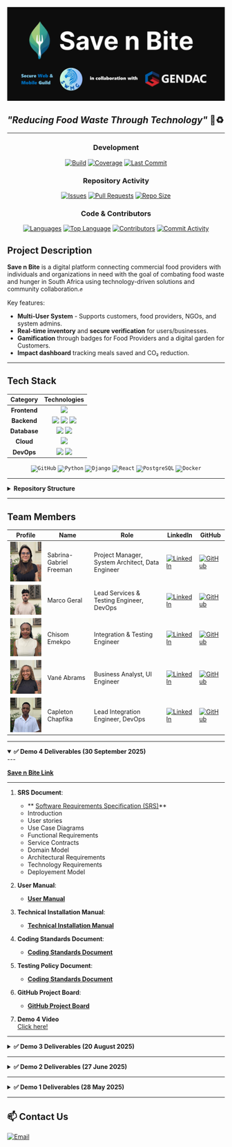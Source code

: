 
<img src="assets/LOGO_WITH_SWMG_AND_GENDAC.png"/>

## *"Reducing Food Waste Through Technology"* 🍎♻️

---

<div align="center">

###  Development
[![Build](https://img.shields.io/badge/Build-Passing-brightgreen?style=for-the-badge&logo=github-actions)](https://github.com/COS301-SE-2025/Save-n-Bite/actions)
[![Coverage](https://img.shields.io/codecov/c/github/COS301-SE-2025/Save-n-Bite?style=for-the-badge&color=9cf&label=Coverage)](https://codecov.io/gh/COS301-SE-2025/Save-n-Bite)
[![Last Commit](https://img.shields.io/github/last-commit/COS301-SE-2025/Save-n-Bite?style=for-the-badge&color=blue&label=Last%20Commit)](https://github.com/COS301-SE-2025/Save-n-Bite/commits/main)

###  Repository Activity
[![Issues](https://img.shields.io/github/issues/COS301-SE-2025/Save-n-Bite?style=for-the-badge&color=red&label=Issues)](https://github.com/COS301-SE-2025/Save-n-Bite/issues)
[![Pull Requests](https://img.shields.io/github/issues-pr/COS301-SE-2025/Save-n-Bite?style=for-the-badge&color=yellow&label=Pull%20Requests)](https://github.com/COS301-SE-2025/Save-n-Bite/pulls)
[![Repo Size](https://img.shields.io/github/repo-size/COS301-SE-2025/Save-n-Bite?style=for-the-badge&color=lightgrey&label=Repo%20Size)](https://github.com/COS301-SE-2025/Save-n-Bite)

###  Code & Contributors
[![Languages](https://img.shields.io/github/languages/count/COS301-SE-2025/Save-n-Bite?style=for-the-badge&color=orange&label=Languages)](https://github.com/COS301-SE-2025/Save-n-Bite)
[![Top Language](https://img.shields.io/github/languages/top/COS301-SE-2025/Save-n-Bite?style=for-the-badge&logo=react&label=React&color=61DAFB)](https://github.com/COS301-SE-2025/Save-n-Bite)
[![Contributors](https://img.shields.io/github/contributors/COS301-SE-2025/Save-n-Bite?style=for-the-badge&color=success&label=Contributors)](https://github.com/COS301-SE-2025/Save-n-Bite/graphs/contributors)
[![Commit Activity](https://img.shields.io/github/commit-activity/w/COS301-SE-2025/Save-n-Bite?style=for-the-badge&color=yellow&label=Commit%20Activity)](https://github.com/COS301-SE-2025/Save-n-Bite/commits)

</div>

##  Project Description
**Save n Bite** is a digital platform connecting commercial food providers with individuals and organizations in need with the goal of combating food waste and hunger in South Africa using technology-driven solutions and community collaboration.✊

Key features:  
- **Multi-User System** - Supports customers, food providers, NGOs, and system admins. 
- **Real-time inventory** and **secure verification** for users/businesses.  
- **Gamification** through badges for Food Providers and a digital garden for Customers.  
- **Impact dashboard** tracking meals saved and CO₂ reduction.  

---

## Tech Stack
<div align="center">

<table>
  <thead>
    <tr>
      <th style="text-align: center;">Category</th>
      <th style="text-align: center;">Technologies</th>
    </tr>
  </thead>
  <tbody>
    <tr>
      <td style="text-align: center;"><strong>Frontend</strong></td>
      <td style="text-align: center;">
        <img src="https://img.shields.io/badge/React-61DAFB?style=for-the-badge&logo=react&logoColor=black" />
      </td>
    </tr>
    <tr>
      <td style="text-align: center;"><strong>Backend</strong></td>
      <td style="text-align: center;">
        <img src="https://img.shields.io/badge/Django-092E20?style=for-the-badge&logo=django&logoColor=white" />
        <img src="https://img.shields.io/badge/DRF-ff1709?style=for-the-badge&logo=django&logoColor=white" />
        <img src="https://img.shields.io/badge/JWT-000000?style=for-the-badge&logo=jsonwebtokens&logoColor=white" />
      </td>
    </tr>
    <tr>
      <td style="text-align: center;"><strong>Database</strong></td>
      <td style="text-align: center;">
        <img src="https://img.shields.io/badge/PostgreSQL-336791?style=for-the-badge&logo=postgresql&logoColor=white" />
        <img src="https://img.shields.io/badge/Redis-DC382D?style=for-the-badge&logo=redis&logoColor=white" />
      </td>
    </tr>
    <tr>
      <td style="text-align: center;"><strong>Cloud</strong></td>
      <td style="text-align: center;">
        <img src="https://img.shields.io/badge/Azure-0078D4?style=for-the-badge&logo=microsoftazure&logoColor=white" />
      </td>
    </tr>
    <tr>
      <td style="text-align: center;"><strong>DevOps</strong></td>
      <td style="text-align: center;">
        <img src="https://img.shields.io/badge/Docker-2496ED?style=for-the-badge&logo=docker&logoColor=white" />
        <img src="https://img.shields.io/badge/GitHub%20Actions-2088FF?style=for-the-badge&logo=githubactions&logoColor=white" />
      </td>
    </tr>
  </tbody>
</table>

</div>

<div align="center">
	<code><img width="70" src="https://raw.githubusercontent.com/marwin1991/profile-technology-icons/refs/heads/main/icons/github.png" alt="GitHub" title="GitHub"/></code>
	<code><img width="70" src="https://raw.githubusercontent.com/marwin1991/profile-technology-icons/refs/heads/main/icons/python.png" alt="Python" title="Python"/></code>
	<code><img width="70" src="https://raw.githubusercontent.com/marwin1991/profile-technology-icons/refs/heads/main/icons/django.png" alt="Django" title="Django"/></code>
	<code><img width="70" src="https://raw.githubusercontent.com/marwin1991/profile-technology-icons/refs/heads/main/icons/react.png" alt="React" title="React"/></code>
	<code><img width="70" src="https://raw.githubusercontent.com/marwin1991/profile-technology-icons/refs/heads/main/icons/postgresql.png" alt="PostgreSQL" title="PostgreSQL"/></code>
	<code><img width="70" src="https://raw.githubusercontent.com/marwin1991/profile-technology-icons/refs/heads/main/icons/docker.png" alt="Docker" title="Docker"/></code>
</div>

---

<details>
<summary><strong> Repository Structure</strong></summary>

```text
save-n-bite/
├── save-n-bite-backend/       # Django backend application
│   ├── backend/               # Main Django project
│   │   ├── __init__.py
│   │   ├── settings.py        # Configuration settings
│   │   ├── urls.py           # Main URL routing
│   │   ├── wsgi.py           # WSGI configuration
│   │   └── asgi.py           # ASGI configuration
│   ├── authentication/        # User authentication app
│   ├── admin_system/          # Administration app
│   ├── food_listings/         # Food listing management
│   ├── interactions/          # User interactions (cart, orders)
│   ├── notifications/         # Notification system
│   ├── analytics/            # AI/ML analytics
│   ├── scheduling/           # Pickup/delivery scheduling
│   ├── reviews/              # Review and rating system
│   ├── static/               # Static files
│   ├── media/                # User-uploaded media
│   ├── logs/                 # System logs
│   ├── requirements.txt      # Environment requirements
│   ├── manage.py             # Django management script
│   ├── blop_storage.py       # BLOB srorage config
│   └── pyproject.toml        # Poetry configuration
├── save-n-bite-frontend/     # React frontend application
│   ├── dist/                 # containing assets
│   ├── public/               # Public assets
│   ├── src/                  # Source code
│   │   ├── components/       # React components
│   │   │   ├── auth/         # Authentication components
│   │   │   ├── common/       # Shared components
│   │   │   └── pages/        # Page components
│   │   ├── hooks/            # Custom React hooks
│   │   ├── services/         # API service layer
│   │   ├── utils/            # Utility functions
│   │   ├── styles/           # CSS/styling files
│   │   ├── __mocks__/        # Test mocks
│   │   └── setupTests.js     # Test configuration
│   ├── package.json          # Dependencies and scripts
│   ├── vite.config.js        # Vite configuration
│   ├── tailwind.config.js    # Tailwind CSS configuration
│   └── jest.config.js        # Jest testing configuration
├── documentation/            # Project documentation
└── README.md               # Project overview
```
</details>

---

##  Team Members
| Profile               | Name                  | Role                | LinkedIn                                      | GitHub                                   |
|-----------------------|-----------------------|---------------------|-----------------------------------------------|------------------------------------------|
| <img src="assets/Saber.jpg" width="130" /> | Sabrina-Gabriel Freeman | Project Manager, System Architect, Data Engineer | [![LinkedIn](https://img.shields.io/badge/LinkedIn-0077B5?style=flat&logo=linkedin)](https://www.linkedin.com/in/sabrina-gabriel-freeman-a57281346) | [![GitHub](https://img.shields.io/badge/GitHub-181717?style=flat&logo=github)](https://github.com/SaberF24) |
| <img src="assets/Marco.jpg" width="130" /> | Marco Geral | Lead Services & Testing Engineer, DevOps | [![LinkedIn](https://img.shields.io/badge/LinkedIn-0077B5?style=flat&logo=linkedin)](https://www.linkedin.com/in/marco-geral-820b7a355/) | [![GitHub](https://img.shields.io/badge/GitHub-181717?style=flat&logo=github)](https://github.com/Marco-Geral) |
| <img src="assets/Chisom.jpg" width="130" /> | Chisom Emekpo | Integration & Testing Engineer | [![LinkedIn](https://img.shields.io/badge/LinkedIn-0077B5?style=flat&logo=linkedin)](https://www.linkedin.com/in/chisom-emekpo-39b89827l/) | [![GitHub](https://img.shields.io/badge/GitHub-181717?style=flat&logo=github)](https://github.com/somworld6) |
| <img src="assets/Vane.jpg" width="130" /> | Vané Abrams | Business Analyst, UI Engineer | [![LinkedIn](https://img.shields.io/badge/LinkedIn-0077B5?style=flat&logo=linkedin)](http://www.linkedin.com/in/vane-abrams–40569b305) | [![GitHub](https://img.shields.io/badge/GitHub-181717?style=flat&logo=github)](https://github.com/vdenise20) |
| <img src="assets/Capleton.jpg" width="130" /> | Capleton Chapfika | Lead Integration Engineer, DevOps | [![LinkedIn](https://img.shields.io/badge/LinkedIn-0077B5?style=flat&logo=linkedin)](https://www.linkedin.com/in/capletonchapfika/) | [![GitHub](https://img.shields.io/badge/GitHub-181717?style=flat&logo=github)](https://github.com/Capleton11) |

---

<details open>
<summary><strong>✅ Demo 4 Deliverables (30 September 2025)</strong></summary>  
---
	
**[Save n Bite Link](https://savenbiteportal-f5ggcpczf5f2f8b4.southafricanorth-01.azurewebsites.net/)**  

---
	
1. **SRS Document**:  
   - ** [Software Requirements Specification (SRS)](documentation/Demo_4/SRS-V4.pdf)**  
   - Introduction  
   - User stories  
   - Use Case Diagrams  
   - Functional Requirements  
   - Service Contracts  
   - Domain Model  
   - Architectural Requirements  
   - Technology Requirements
   - Deployement Model   

2. **User Manual**:  
   - **[User Manual](documentation/Demo_4/User_Manual_v4.pdf)**  

3. **Technical Installation Manual**:  
   - **[Technical Installation Manual](documentation/Demo_4/Technical_Installation_Manual_v2.pdf)**  

4. **Coding Standards Document**:  
   - **[Coding Standards Document](documentation/Demo_4/Coding_Standards_Document-v4.pdf)**
  
5. **Testing Policy Document**:  
   - **[Coding Standards Document](documentation/Demo_4/Testing_Policy.pdf)**
  
6. **GitHub Project Board**:  
   - **[GitHub Project Board](https://github.com/orgs/COS301-SE-2025/projects/177/views/2)** 

7. **Demo 4 Video**  
   [Click here!](https://www.canva.com/design/DAG0T0L-dyE/aV_Bg8m31ZaNEuSMWWvYCg/watch?utm_content=DAG0T0L-dyE&utm_campaign=designshare&utm_medium=link2&utm_source=uniquelinks&utlId=hebc5875548)

</details>

---

<details>
<summary><strong>✅ Demo 3 Deliverables (20 August 2025)</strong></summary>

1. **SRS Document**:  
   - **📄 [Software Requirements Specification (SRS)](documentation/SRS-V3.pdf)**  
   - Introduction  
   - User stories  
   - Use Case Diagrams  
   - Functional Requirements  
   - Service Contracts  
   - Domain Model  
   - Architectural Requirements  
   - Technology Requirements  

2. **User Manual**:  
   - **[User Manual](documentation/User_Manual.pdf)**  

3. **Technical Installation Manual**:  
   - **[Technical Installation Manual](documentation/Technical_Installation_Manual.pdf)**  

4. **Coding Standards Document**:  
   - **[Coding Standards Document](documentation/Coding_Standards_Document.pdf)**  

5. **Demo 3 Video**  
   [Click here!](https://www.canva.com/design/DAGowUskyDY/E8nYEYzEWrMe1D13DkMVFw/watch?utm_content=DAGowUskyDY&utm_campaign=designshare&utm_medium=link2&utm_source=uniquelinks&utlId=h3390ca1771)

</details>

---

<details>
<summary><strong>✅ Demo 2 Deliverables (27 June 2025)</strong></summary>

1. **Implemented Use Cases:**  
## ✅ Demo 2 Deliverables (27 June 2025)
1. **Coding Standards Document**:  
   - **[Click Here](documentation/coding_standards_doc.md)**
     
2. **User Manual**:  
   - **[Click Here](documentation/save_n_bite_user_manuals.md)**
     
3. **Implemented Use Cases:**   
   - User registration/login (JWT/OAuth2).✅    
   - User themes and profile preferences (React + PostgreSQL).✅  
   - Validation of user input (React + Django validators).✅  
   - Food listing by businesses (React, Django + Redis).✅  
   - Browsing food listings (React + Django API, Redis).✅  
   - Purchase/Request food (React + Django REST, PostgreSQL).✅  
   - Notifications system (Django + WebSocket, Redis for real-time pub/sub).✅  
   - Scheduling and Pickup system (React + Django REST, PostgreSQL + Redis caching).✅  
   - Feedback and Reviews system (React + Django REST, PostgreSQL + moderation).✅  
   - Business Analytics system (Django + Pandas, Scikit-learn for ML predictions, PostgreSQL + Redis).✅  

2. **SRS Document**:  
   - Feedback and Revies system (React + Django REST, PostgreSQL + moderation).✅  
   - Business Analytics system (Django).✅  

4. **SRS Document**:  
   - **📄 [Software Requirements Specification (SRS)](documentation/SRS-V2.md)**  
   - Introduction  
   - User stories  
   - Use Case Diagrams  
   - Functional Requirements  
   - Service Contracts  
   - Domain Model  
   - Architectural Requirements  
   - Technology Requirements  

3. **GitHub Hygiene**:  
   We follow a GitFlow-inspired branching strategy to maintain clean and organized version control. The *main* branch holds production-ready code, while all active development takes place in the *dev* branch. From dev, we maintain separate long-lived backend and frontend branches to isolate concerns. Features are developed in *feature/* branches branched off their respective areas, and urgent fixes are handled in *hotfix/* branches. All changes are merged via pull requests with code reviews to ensure stability, consistency, and collaboration across the team.

4. **GitHub Project Board**:  
   - **📊 [GitHub Project Board](https://github.com/orgs/COS301-SE-2025/projects/177/views/2)**  

5. **Demo 2 Video**  
   [Click here!](https://www.canva.com/design/DAGowUskyDY/E8nYEYzEWrMe1D13DkMVFw/watch?utm_content=DAGowUskyDY&utm_campaign=designshare&utm_medium=link2&utm_source=uniquelinks&utlId=h3390ca1771)
=======
6. **Demo 2 Video**
   [Click here!](https://www.canva.com/design/DAGriFQ7F2g/6gApEr2CMYT49InocxWEUQ/watch?utm_content=DAGriFQ7F2g&utm_campaign=designshare&utm_medium=link2&utm_source=uniquelinks&utlId=hc89293d863)

</details>

---

<details>
<summary><strong>✅ Demo 1 Deliverables (28 May 2025)</strong></summary>

1. **Implemented Use Cases:**  
   - User registration/login (JWT/OAuth2).    
   - User themes and profile preferences (React + PostgreSQL).  
   - Validation of user input (React + Django validators).  
   - Food listing by businesses (React, Django + Redis).  
   - Browsing food listings (React + Django API, Redis).  
   - Purchase/Request food (React + Django REST, PostgreSQL).  

2. **SRS Document**:  
   - **📄 [Software Requirements Specification (SRS)](documentation/SRS.md)**  
   - Introduction  
   - User stories  
   - Use Case Diagrams  
   - Functional Requirements  
   - Service Contracts  
   - Domain Model  
   - Architectural Requirements  
   - Technology Requirements  

3. **GitHub Hygiene**:  
   We follow a GitFlow-inspired branching strategy to maintain clean and organized version control. The *main* branch holds production-ready code, while all active development takes place in the *dev* branch. From dev, we maintain separate long-lived backend and frontend branches to isolate concerns. Features are developed in *feature/* branches branched off their respective areas, and urgent fixes are handled in *hotfix/* branches. All changes are merged via pull requests with code reviews to ensure stability, consistency, and collaboration across the team.

4. **GitHub Project Board**:  
   - **📊 [GitHub Project Board](https://github.com/orgs/COS301-SE-2025/projects/177/views/2)**  

5. **Demo 1 Video**  
   [Click here!](https://www.canva.com/design/DAGowUskyDY/E8nYEYzEWrMe1D13DkMVFw/watch?utm_content=DAGowUskyDY&utm_campaign=designshare&utm_medium=link2&utm_source=uniquelinks&utlId=h3390ca1771)

</details>


---

## 📫 Contact Us
 [![Email](https://img.shields.io/badge/Email-swmguild@gmail.com-D14836?logo=gmail)](mailto:swmguild@gmail.com)























